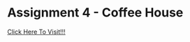 # Assignment 4 - Coffee House
[Click Here To Visit!!!](https://anupkrmistry.github.io/Coffee-House/ "I Like Coffeeeee")
